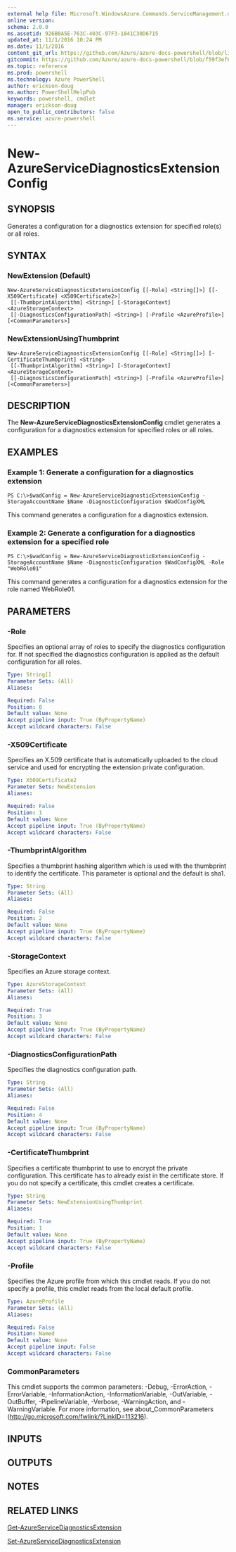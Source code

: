 ```yaml
---
external help file: Microsoft.WindowsAzure.Commands.ServiceManagement.dll-Help.xml
online version: 
schema: 2.0.0
ms.assetid: 926B0A5E-763C-403C-97F3-1841C30D6715
updated_at: 11/1/2016 10:24 PM
ms.date: 11/1/2016
content_git_url: https://github.com/Azure/azure-docs-powershell/blob/live/azureps-cmdlets-docs/ServiceManagement/Azure.Service/v0.9.8/New-AzureServiceDiagnosticsExtensionConfig.md
gitcommit: https://github.com/Azure/azure-docs-powershell/blob/f59f3ef60bc592383812213e69fd77ba950759ed/azureps-cmdlets-docs/ServiceManagement/Azure.Service/v0.9.8/New-AzureServiceDiagnosticsExtensionConfig.md
ms.topic: reference
ms.prod: powershell
ms.technology: Azure PowerShell
author: erickson-doug
ms.author: PowerShellHelpPub
keywords: powershell, cmdlet
manager: erickson-doug
open_to_public_contributors: false
ms.service: azure-powershell
---
```


# New-AzureServiceDiagnosticsExtensionConfig

## SYNOPSIS
Generates a configuration for a diagnostics extension for specified role(s) or all roles.

## SYNTAX

### NewExtension (Default)
```
New-AzureServiceDiagnosticsExtensionConfig [[-Role] <String[]>] [[-X509Certificate] <X509Certificate2>]
 [[-ThumbprintAlgorithm] <String>] [-StorageContext] <AzureStorageContext>
 [[-DiagnosticsConfigurationPath] <String>] [-Profile <AzureProfile>] [<CommonParameters>]
```

### NewExtensionUsingThumbprint
```
New-AzureServiceDiagnosticsExtensionConfig [[-Role] <String[]>] [-CertificateThumbprint] <String>
 [[-ThumbprintAlgorithm] <String>] [-StorageContext] <AzureStorageContext>
 [[-DiagnosticsConfigurationPath] <String>] [-Profile <AzureProfile>] [<CommonParameters>]
```

## DESCRIPTION
The **New-AzureServiceDiagnosticsExtensionConfig** cmdlet generates a configuration for a diagnostics extension for specified roles or all roles.

## EXAMPLES

### Example 1: Generate a configuration for a diagnostics extension
```
PS C:\>$wadConfig = New-AzureServiceDiagnosticExtensionConfig -StorageAccountName $Name -DiagnosticConfiguration $WadConfigXML
```

This command generates a configuration for a diagnostics extension.

### Example 2: Generate a configuration for a diagnostics extension for a specified role
```
PS C:\>$wadConfig = New-AzureServiceDiagnosticExtensionConfig -StorageAccountName $Name -DiagnosticConfiguration $WadConfigXML -Role "WebRole01"
```

This command generates a configuration for a diagnostics extension for the role named WebRole01.

## PARAMETERS

### -Role
Specifies an optional array of roles to specify the diagnostics configuration for.
If not specified the diagnostics configuration is applied as the default configuration for all roles.

```yaml
Type: String[]
Parameter Sets: (All)
Aliases: 

Required: False
Position: 0
Default value: None
Accept pipeline input: True (ByPropertyName)
Accept wildcard characters: False
```

### -X509Certificate
Specifies an X.509 certificate that is automatically uploaded to the cloud service and used for encrypting the extension private configuration.

```yaml
Type: X509Certificate2
Parameter Sets: NewExtension
Aliases: 

Required: False
Position: 1
Default value: None
Accept pipeline input: True (ByPropertyName)
Accept wildcard characters: False
```

### -ThumbprintAlgorithm
Specifies a thumbprint hashing algorithm which is used with the thumbprint to identify the certificate.
This parameter is optional and the default is sha1.

```yaml
Type: String
Parameter Sets: (All)
Aliases: 

Required: False
Position: 2
Default value: None
Accept pipeline input: True (ByPropertyName)
Accept wildcard characters: False
```

### -StorageContext
Specifies an Azure storage context.

```yaml
Type: AzureStorageContext
Parameter Sets: (All)
Aliases: 

Required: True
Position: 3
Default value: None
Accept pipeline input: True (ByPropertyName)
Accept wildcard characters: False
```

### -DiagnosticsConfigurationPath
Specifies the diagnostics configuration path.

```yaml
Type: String
Parameter Sets: (All)
Aliases: 

Required: False
Position: 4
Default value: None
Accept pipeline input: True (ByPropertyName)
Accept wildcard characters: False
```

### -CertificateThumbprint
Specifies a certificate thumbprint to use to encrypt the private configuration.
This certificate has to already exist in the certificate store.
If you do not specify a certificate, this cmdlet creates a certificate.

```yaml
Type: String
Parameter Sets: NewExtensionUsingThumbprint
Aliases: 

Required: True
Position: 1
Default value: None
Accept pipeline input: True (ByPropertyName)
Accept wildcard characters: False
```

### -Profile
Specifies the Azure profile from which this cmdlet reads.
If you do not specify a profile, this cmdlet reads from the local default profile.

```yaml
Type: AzureProfile
Parameter Sets: (All)
Aliases: 

Required: False
Position: Named
Default value: None
Accept pipeline input: False
Accept wildcard characters: False
```

### CommonParameters
This cmdlet supports the common parameters: -Debug, -ErrorAction, -ErrorVariable, -InformationAction, -InformationVariable, -OutVariable, -OutBuffer, -PipelineVariable, -Verbose, -WarningAction, and -WarningVariable. For more information, see about_CommonParameters (http://go.microsoft.com/fwlink/?LinkID=113216).

## INPUTS

## OUTPUTS

## NOTES

## RELATED LINKS

[Get-AzureServiceDiagnosticsExtension](xref:ServiceManagement/Azure.Service/v0.9.8/Get-AzureServiceDiagnosticsExtension.md)

[Set-AzureServiceDiagnosticsExtension](xref:ServiceManagement/Azure.Service/v0.9.8/Set-AzureServiceDiagnosticsExtension.md)


